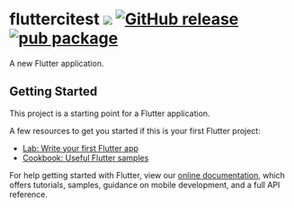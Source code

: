 # fluttercitest ![](https://github.com/mehdok/flutter_ci_test/workflows/build/badge.svg) [![GitHub release](https://img.shields.io/github/v/tag/mehdok/flutter_ci_test.svg?sort=semver)](https://GitHub.com/mehdok/flutter_ci_test/releases/) [![pub package](https://img.shields.io/badge/pub-1.1.1-blueviolet.svg)](https://pub.dev/packages/badges)




A new Flutter application.

## Getting Started

This project is a starting point for a Flutter application.

A few resources to get you started if this is your first Flutter project:

- [Lab: Write your first Flutter app](https://flutter.dev/docs/get-started/codelab)
- [Cookbook: Useful Flutter samples](https://flutter.dev/docs/cookbook)

For help getting started with Flutter, view our
[online documentation](https://flutter.dev/docs), which offers tutorials,
samples, guidance on mobile development, and a full API reference.
